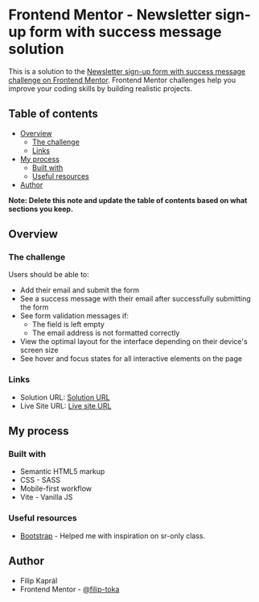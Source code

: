 # Frontend Mentor - Newsletter sign-up form with success message solution

This is a solution to the [Newsletter sign-up form with success message challenge on Frontend Mentor](https://www.frontendmentor.io/challenges/newsletter-signup-form-with-success-message-3FC1AZbNrv). Frontend Mentor challenges help you improve your coding skills by building realistic projects. 

## Table of contents

- [Overview](#overview)
  - [The challenge](#the-challenge)
  - [Links](#links)
- [My process](#my-process)
  - [Built with](#built-with)
  - [Useful resources](#useful-resources)
- [Author](#author)

**Note: Delete this note and update the table of contents based on what sections you keep.**

## Overview

### The challenge

Users should be able to:

- Add their email and submit the form
- See a success message with their email after successfully submitting the form
- See form validation messages if:
  - The field is left empty
  - The email address is not formatted correctly
- View the optimal layout for the interface depending on their device's screen size
- See hover and focus states for all interactive elements on the page

### Links

- Solution URL: [Solution URL](https://github.com/filip-toka/fem-fylo-landing-page-with-two-column-layout)
- Live Site URL: [Live site URL](https://filip-toka.github.io/fem-fylo-landing-page-with-two-column-layout)

## My process

### Built with

- Semantic HTML5 markup
- CSS - SASS
- Mobile-first workflow
- Vite - Vanilla JS

### Useful resources

- [Bootstrap](https://getbootstrap.com) - Helped me with inspiration on sr-only class.

## Author

- Filip Kaprál
- Frontend Mentor - [@filip-toka](https://www.frontendmentor.io/profile/filip-toka)
